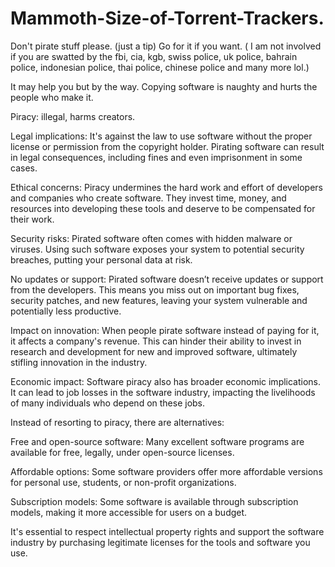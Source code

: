 # Mammoth-Size-of-Torrent-Trackers.
Don't pirate stuff please. (just a tip)
Go for it if you want. ( I am not involved if you are swatted by the fbi, cia, kgb, swiss police, uk police, bahrain police, indonesian police, thai police, chinese police and many more lol.)

It may help you but by the way.
Copying software is naughty and hurts the people who make it.

Piracy: illegal, harms creators.

Legal implications: It's against the law to use software without the proper license or permission from the copyright holder. Pirating software can result in legal consequences, including fines and even imprisonment in some cases.

Ethical concerns: Piracy undermines the hard work and effort of developers and companies who create software. They invest time, money, and resources into developing these tools and deserve to be compensated for their work.

Security risks: Pirated software often comes with hidden malware or viruses. Using such software exposes your system to potential security breaches, putting your personal data at risk.

No updates or support: Pirated software doesn’t receive updates or support from the developers. This means you miss out on important bug fixes, security patches, and new features, leaving your system vulnerable and potentially less productive.

Impact on innovation: When people pirate software instead of paying for it, it affects a company's revenue. This can hinder their ability to invest in research and development for new and improved software, ultimately stifling innovation in the industry.

Economic impact: Software piracy also has broader economic implications. It can lead to job losses in the software industry, impacting the livelihoods of many individuals who depend on these jobs.

Instead of resorting to piracy, there are alternatives:

Free and open-source software: Many excellent software programs are available for free, legally, under open-source licenses.

Affordable options: Some software providers offer more affordable versions for personal use, students, or non-profit organizations.

Subscription models: Some software is available through subscription models, making it more accessible for users on a budget.

It's essential to respect intellectual property rights and support the software industry by purchasing legitimate licenses for the tools and software you use.
